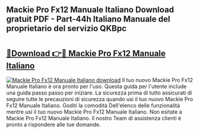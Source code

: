 ## Mackie Pro Fx12 Manuale Italiano Download gratuit PDF - Part-44h Italiano Manuale del proprietario del servizio QKBpc

# <h2><a href="http://dfdnwxc.blite.top/?on=Mackie+Pro+Fx12+Manuale+Italiano">🔗Download 👉🔴 Mackie Pro Fx12 Manuale Italiano</a></h2>

[![Mackie Pro Fx12 Manuale Italiano download](https://i.imgur.com/lujVjoI.png)](http://dfdnwxc.blite.top/?on=Mackie+Pro+Fx12+Manuale+Italiano)
Il tuo nuovo Mackie Pro Fx12 Manuale Italiano è ora pronto per l'uso. Questa guida per l'utente include una guida passo passo per iniziare. La sicurezza prima di tutto assicurati di seguire tutte le precauzioni di sicurezza quando usi il tuo nuovo Mackie Pro Fx12 Manuale Italiano. Goditi la comodità Dell'elenco delle funzionalità mentre usi il tuo nuovo Mackie Pro Fx12 Manuale Italiano. Non esitate a Mackie Pro Fx12 Manuale Italiano. Il nostro Team di assistenza clienti è pronto a rispondere alle tue domande.
